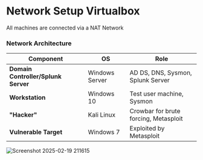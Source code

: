 # Network Setup Virtualbox

All machines are connected via a NAT Network

### **Network Architecture**
| Component         | OS            | Role |
|------------------|--------------|------|
| **Domain Controller/Splunk Server** | Windows Server | AD DS, DNS, Sysmon, Splunk Server |
| **Workstation** | Windows 10 | Test user machine, Sysmon |
| **"Hacker"** | Kali Linux | Crowbar for brute forcing, Metasploit |
| **Vulnerable Target** | Windows 7 | Exploited by Metasploit |

![Screenshot 2025-02-19 211615](https://github.com/user-attachments/assets/ba6c2102-4b9a-4f24-a9d3-cf1b2f2ba9c0)
